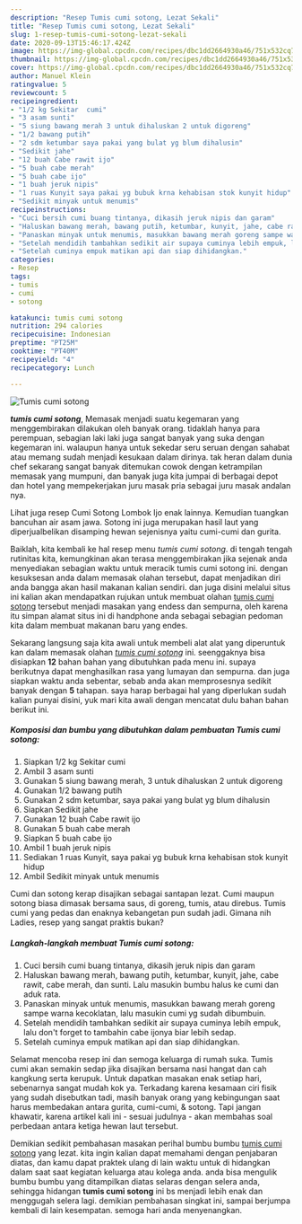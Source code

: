 ```yaml
---
description: "Resep Tumis cumi sotong, Lezat Sekali"
title: "Resep Tumis cumi sotong, Lezat Sekali"
slug: 1-resep-tumis-cumi-sotong-lezat-sekali
date: 2020-09-13T15:46:17.424Z
image: https://img-global.cpcdn.com/recipes/dbc1dd2664930a46/751x532cq70/tumis-cumi-sotong-foto-resep-utama.jpg
thumbnail: https://img-global.cpcdn.com/recipes/dbc1dd2664930a46/751x532cq70/tumis-cumi-sotong-foto-resep-utama.jpg
cover: https://img-global.cpcdn.com/recipes/dbc1dd2664930a46/751x532cq70/tumis-cumi-sotong-foto-resep-utama.jpg
author: Manuel Klein
ratingvalue: 5
reviewcount: 5
recipeingredient:
- "1/2 kg Sekitar  cumi"
- "3 asam sunti"
- "5 siung bawang merah 3 untuk dihaluskan 2 untuk digoreng"
- "1/2 bawang putih"
- "2 sdm ketumbar saya pakai yang bulat yg blum dihalusin"
- "Sedikit jahe"
- "12 buah Cabe rawit ijo"
- "5 buah cabe merah"
- "5 buah cabe ijo"
- "1 buah jeruk nipis"
- "1 ruas Kunyit saya pakai yg bubuk krna kehabisan stok kunyit hidup"
- "Sedikit minyak untuk menumis"
recipeinstructions:
- "Cuci bersih cumi buang tintanya, dikasih jeruk nipis dan garam"
- "Haluskan bawang merah, bawang putih, ketumbar, kunyit, jahe, cabe rawit, cabe merah, dan sunti. Lalu masukin bumbu halus ke cumi dan aduk rata."
- "Panaskan minyak untuk menumis, masukkan bawang merah goreng sampe warna kecoklatan, lalu masukin cumi yg sudah dibumbuin."
- "Setelah mendidih tambahkan sedikit air supaya cuminya lebih empuk, lalu don&#39;t forget to tambahin cabe ijonya biar lebih sedap."
- "Setelah cuminya empuk matikan api dan siap dihidangkan."
categories:
- Resep
tags:
- tumis
- cumi
- sotong

katakunci: tumis cumi sotong 
nutrition: 294 calories
recipecuisine: Indonesian
preptime: "PT25M"
cooktime: "PT40M"
recipeyield: "4"
recipecategory: Lunch

---
```



![Tumis cumi sotong](https://img-global.cpcdn.com/recipes/dbc1dd2664930a46/751x532cq70/tumis-cumi-sotong-foto-resep-utama.jpg)

<b><i>tumis cumi sotong</i></b>, Memasak menjadi suatu kegemaran yang menggembirakan dilakukan oleh banyak orang. tidaklah hanya para perempuan, sebagian laki laki juga sangat banyak yang suka dengan kegemaran ini. walaupun hanya untuk sekedar seru seruan dengan sahabat atau memang sudah menjadi kesukaan dalam dirinya. tak heran dalam dunia chef sekarang sangat banyak ditemukan cowok dengan ketrampilan memasak yang mumpuni, dan banyak juga kita jumpai di berbagai depot dan hotel yang mempekerjakan juru masak pria sebagai juru masak andalan nya.

Lihat juga resep Cumi Sotong Lombok Ijo enak lainnya. Kemudian tuangkan bancuhan air asam jawa. Sotong ini juga merupakan hasil laut yang diperjualbelikan disamping hewan sejenisnya yaitu cumi-cumi dan gurita.

Baiklah, kita kembali ke hal resep menu <i>tumis cumi sotong</i>. di tengah tengah rutinitas kita, kemungkinan akan terasa menggembirakan jika sejenak anda menyediakan sebagian waktu untuk meracik tumis cumi sotong ini. dengan kesuksesan anda dalam memasak olahan tersebut, dapat menjadikan diri anda bangga akan hasil makanan kalian sendiri. dan juga disini melalui situs ini kalian akan mendapatkan rujukan untuk membuat olahan <u>tumis cumi sotong</u> tersebut menjadi masakan yang endess dan sempurna, oleh karena itu simpan alamat situs ini di handphone anda sebagai sebagian pedoman kita dalam membuat makanan baru yang endes.


Sekarang langsung saja kita awali untuk membeli alat alat yang diperuntuk kan dalam memasak olahan <u><i>tumis cumi sotong</i></u> ini. seenggaknya bisa disiapkan <b>12</b> bahan bahan yang dibutuhkan pada menu ini. supaya berikutnya dapat menghasilkan rasa yang lumayan dan sempurna. dan juga siapkan waktu anda sebentar, sebab anda akan memprosesnya sedikit banyak dengan <b>5</b> tahapan. saya harap berbagai hal yang diperlukan sudah kalian punyai disini, yuk mari kita awali dengan mencatat dulu bahan bahan berikut ini.

<!--inarticleads1-->

##### Komposisi dan bumbu yang dibutuhkan dalam pembuatan Tumis cumi sotong:

1. Siapkan 1/2 kg Sekitar  cumi
1. Ambil 3 asam sunti
1. Gunakan 5 siung bawang merah, 3 untuk dihaluskan 2 untuk digoreng
1. Gunakan 1/2 bawang putih
1. Gunakan 2 sdm ketumbar, saya pakai yang bulat yg blum dihalusin
1. Siapkan Sedikit jahe
1. Gunakan 12 buah Cabe rawit ijo
1. Gunakan 5 buah cabe merah
1. Siapkan 5 buah cabe ijo
1. Ambil 1 buah jeruk nipis
1. Sediakan 1 ruas Kunyit, saya pakai yg bubuk krna kehabisan stok kunyit hidup
1. Ambil Sedikit minyak untuk menumis


Cumi dan sotong kerap disajikan sebagai santapan lezat. Cumi maupun sotong biasa dimasak bersama saus, di goreng, tumis, atau direbus. Tumis cumi yang pedas dan enaknya kebangetan pun sudah jadi. Gimana nih Ladies, resep yang sangat praktis bukan? 

<!--inarticleads2-->

##### Langkah-langkah membuat Tumis cumi sotong:

1. Cuci bersih cumi buang tintanya, dikasih jeruk nipis dan garam
1. Haluskan bawang merah, bawang putih, ketumbar, kunyit, jahe, cabe rawit, cabe merah, dan sunti. Lalu masukin bumbu halus ke cumi dan aduk rata.
1. Panaskan minyak untuk menumis, masukkan bawang merah goreng sampe warna kecoklatan, lalu masukin cumi yg sudah dibumbuin.
1. Setelah mendidih tambahkan sedikit air supaya cuminya lebih empuk, lalu don&#39;t forget to tambahin cabe ijonya biar lebih sedap.
1. Setelah cuminya empuk matikan api dan siap dihidangkan.


Selamat mencoba resep ini dan semoga keluarga di rumah suka. Tumis cumi akan semakin sedap jika disajikan bersama nasi hangat dan cah kangkung serta kerupuk. Untuk dapatkan masakan enak setiap hari, sebenarnya sangat mudah kok ya. Terkadang karena kesamaan ciri fisik yang sudah disebutkan tadi, masih banyak orang yang kebingungan saat harus membedakan antara gurita, cumi-cumi, &amp; sotong. Tapi jangan khawatir, karena artikel kali ini - sesuai judulnya - akan membahas soal perbedaan antara ketiga hewan laut tersebut. 

Demikian sedikit pembahasan masakan perihal bumbu bumbu <u>tumis cumi sotong</u> yang lezat. kita ingin kalian dapat memahami dengan penjabaran diatas, dan kamu dapat praktek ulang di lain waktu untuk di hidangkan dalam saat saat kegiatan keluarga atau kolega anda. anda bisa mengulik bumbu bumbu yang ditampilkan diatas selaras dengan selera anda, sehingga hidangan <b>tumis cumi sotong</b> ini bs menjadi lebih enak dan menggugah selera lagi. demikian pembahasan singkat ini, sampai berjumpa kembali di lain kesempatan. semoga hari anda menyenangkan.
